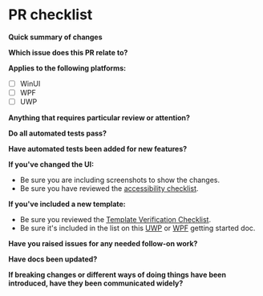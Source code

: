 # PR checklist

**Quick summary of changes**

**Which issue does this PR relate to?**

**Applies to the following platforms:**

- [ ] WinUI
- [ ] WPF
- [ ] UWP

**Anything that requires particular review or attention?**

**Do all automated tests pass?**

**Have automated tests been added for new features?**

**If you've changed the UI:**
  - Be sure you are including screenshots to show the changes.
  - Be sure you have reviewed the [accessibility checklist](accessibility.md).

**If you've included a new template:**
  - Be sure you reviewed the [Template Verification Checklist](https://github.com/microsoft/TemplateStudio/wiki/Checklist:-Template-Verification).
  - Be sure it's included in the list on this [UWP](https://github.com/microsoft/TemplateStudio/blob/main/docs/UWP/getting-started-endusers.md) or [WPF](https://github.com/microsoft/TemplateStudio/blob/main/docs/WPF/getting-started-endusers.md) getting started doc.

**Have you raised issues for any needed follow-on work?**

**Have docs been updated?**

**If breaking changes or different ways of doing things have been introduced, have they been communicated widely?**

